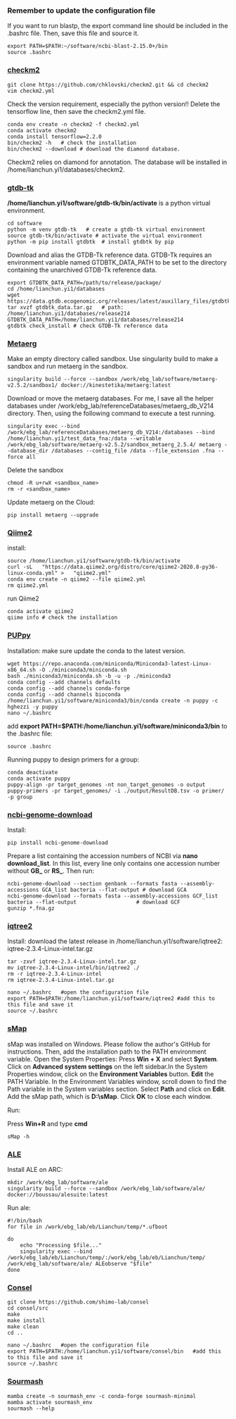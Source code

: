 ### Remember to update the configuration file 
If you want to run blastp, the export command line should be included in the .bashrc file. Then, save this file and source it.

    export PATH=$PATH:~/software/ncbi-blast-2.15.0+/bin
    source .bashrc
    
### [checkm2](https://github.com/chklovski/CheckM2)


    git clone https://github.com/chklovski/checkm2.git && cd checkm2
    vim checkm2.yml
Check the version requirement, especially the python version!! 
Delete the tensorflow line, then save the checkm2.yml file.

    conda env create -n checkm2 -f checkm2.yml
    conda activate checkm2
    conda install tensorflow=2.2.0    
    bin/checkm2 -h   # check the installation
    bin/checkm2 --download # download the diamond database.  

Checkm2 relies on diamond for annotation.
The database will be installed in /home/lianchun.yi1/databases/checkm2.

### [gtdb-tk](https://ecogenomics.github.io/GTDBTk/installing/bioconda.html#step-1-install-conda-if-not-already-done)

**/home/lianchun.yi1/software/gtdb-tk/bin/activate** is a python virtual environment.

    cd software
    python -m venv gtdb-tk   # create a gtdb-tk virtual environment
    source gtdb-tk/bin/activate # activate the virtual environment
    python -m pip install gtdbtk  # install gtdbtk by pip
Download and alias the GTDB-Tk reference data. 
GTDB-Tk requires an environment variable named GTDBTK_DATA_PATH to be set to the directory
containing the unarchived GTDB-Tk reference data.

    export GTDBTK_DATA_PATH=/path/to/release/package/
    cd /home/lianchun.yi1/databases
    wget https://data.gtdb.ecogenomic.org/releases/latest/auxillary_files/gtdbtk_data.tar.gz
    tar xvzf gtdbtk_data.tar.gz   # path: /home/lianchun.yi1/databases/release214
    GTDBTK_DATA_PATH=/home/lianchun.yi1/databases/release214
    gtdbtk check_install # check GTDB-Tk reference data

### [Metaerg](https://github.com/kinestetika/MetaErg/tree/master)
Make an empty directory called sandbox. Use singularity build to make a sandbox and run metaerg in the sandbox.

    singularity build --force --sandbox /work/ebg_lab/software/metaerg-v2.5.2/sandbox1/ docker://kinestetika/metaerg:latest

Download or move the metaerg databases. For me, I save all the helper databases under /work/ebg_lab/referenceDatabases/metaerg_db_V214 directory. Then, using the following command to execute a test running.

    singularity exec --bind /work/ebg_lab/referenceDatabases/metaerg_db_V214:/databases --bind /home/lianchun.yi1/test_data_fna:/data --writable /work/ebg_lab/software/metaerg-v2.5.2/sandbox_metaerg_2.5.4/ metaerg --database_dir /databases --contig_file /data --file_extension .fna --force all

Delete the sandbox

    chmod -R u+rwX <sandbox_name>
    rm -r <sandbox_name>

Update metaerg on the Cloud:

    pip install metaerg --upgrade

### [Qiime2](https://educe-ubc.github.io/qiime2.html#:~:text=Installing%20QIIME%202%201%20Create%20a%20new%20Conda,Test%20that%20QIIME%202%20is%20installed%3A%20qiime%20info)
install:

    source /home/lianchun.yi1/software/gtdb-tk/bin/activate
    curl -sL   "https://data.qiime2.org/distro/core/qiime2-2020.8-py36-linux-conda.yml" >   "qiime2.yml"
    conda env create -n qiime2 --file qiime2.yml
    rm qiime2.yml
run Qiime2

    conda activate qiime2
    qiime info # check the installation

### [PUPpy](https://github.com/Tropini-lab/PUPpy?tab=readme-ov-file#install-with-conda-x86-64--linux-64)
Installation: make sure update the conda to the latest version.

    wget https://repo.anaconda.com/miniconda/Miniconda3-latest-Linux-x86_64.sh -O ./miniconda3/miniconda.sh
    bash ./miniconda3/miniconda.sh -b -u -p ./miniconda3
    conda config --add channels defaults
    conda config --add channels conda-forge
    conda config --add channels bioconda
    /home/lianchun.yi1/software/miniconda3/bin/conda create -n puppy -c hghezzi -y puppy
    nano ~/.bashrc

add **export PATH=$PATH:/home/lianchun.yi1/software/miniconda3/bin** to the .bashrc file:

    source .bashrc
    
Running puppy to design primers for a group:

    conda deactivate
    conda activate puppy
    puppy-align -pr target_genomes -nt non_target_genomes -o output
    puppy-primers -pr target_genomes/ -i ./output/ResultDB.tsv -o primer/ -p group

### [ncbi-genome-download](https://github.com/kblin/ncbi-genome-download)
Install:

    pip install ncbi-genome-download
Prepare a list containing the accession numbers of NCBI via **nano download_list**. In this list, every line only contains one accession number without **GB_** or **RS_**. Then run:

    ncbi-genome-download --section genbank --formats fasta --assembly-accessions GCA_list bacteria --flat-output # download GCA
    ncbi-genome-download --formats fasta --assembly-accessions GCF_list bacteria --flat-output                   # download GCF
    gunzip *.fna.gz

### [iqtree2](https://github.com/iqtree/iqtree2/releases)
Install:
download the latest release in /home/lianchun.yi1/software/iqtree2: iqtree-2.3.4-Linux-intel.tar.gz

    tar -zxvf iqtree-2.3.4-Linux-intel.tar.gz
    mv iqtree-2.3.4-Linux-intel/bin/iqtree2 ./
    rm -r iqtree-2.3.4-Linux-intel
    rm iqtree-2.3.4-Linux-intel.tar.gz

    nano ~/.bashrc   #open the configuration file
    export PATH=$PATH:/home/lianchun.yi1/software/iqtree2 #add this to this file and save it
    source ~/.bashrc
    
### [sMap](https://github.com/arklumpus/sMap/tree/master)
sMap was installed on Windows. Please follow the author's GitHub for instructions. Then, add the installation path to the PATH environment variable. 
Open the System Properties: Press **Win + X** and select **System**. Click on **Advanced system settings** on the left sidebar.In the System Properties window, click on the **Environment Variables** button. **Edit** the PATH Variable. In the Environment Variables window, scroll down to find the Path variable in the System variables section. Select **Path** and click on **Edit**. Add the sMap path, which is **D:\sMap**. Click **OK** to close each window.

Run:

Press **Win+R** and type **cmd**

    sMap -h 
    
### [ALE](https://github.com/ssolo/ALE/tree/master)
Install ALE on ARC:

    mkdir /work/ebg_lab/software/ale
    singularity build --force --sandbox /work/ebg_lab/software/ale/ docker://boussau/alesuite:latest

Run ale:

    #!/bin/bash
    for file in /work/ebg_lab/eb/Lianchun/temp/*.ufboot

    do
        echo "Processing $file..."
        singularity exec --bind /work/ebg_lab/eb/Lianchun/temp/:/work/ebg_lab/eb/Lianchun/temp/ /work/ebg_lab/software/ale/ ALEobserve "$file"
    done

### [Consel](http://stat.sys.i.kyoto-u.ac.jp/prog/consel/)

    git clone https://github.com/shimo-lab/consel
    cd consel/src
    make
    make install
    make clean
    cd ..
    
    nano ~/.bashrc   #open the configuration file
    export PATH=$PATH:/home/lianchun.yi1/software/consel/bin   #add this to this file and save it
    source ~/.bashrc

### [Sourmash](https://github.com/sourmash-bio/sourmash)

    mamba create -n sourmash_env -c conda-forge sourmash-minimal
    mamba activate sourmash_env
    sourmash --help

    
    
    

